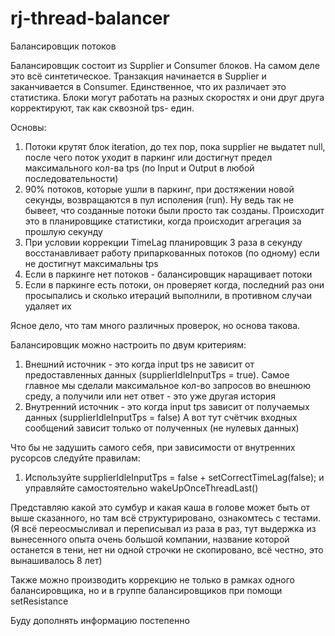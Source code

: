 # rj-thread-balancer
Балансировщик потоков

Балансировщик состоит из Supplier и Consumer блоков. На самом деле это всё синтетическое. 
Транзакция начинается в Supplier и заканчивается в Consumer. 
Единственное, что их различает это статистика.
Блоки могут работать на разных скоростях и они друг друга корректируют, так как сквозной tps- един.

Основы:
1) Потоки крутят блок iteration, до тех пор, пока supplier не выдатет null, после чего поток уходит в паркинг или достигнут предел максимального кол-ва tps (по Input и Output в любой последовательности)
2) 90% потоков, которые ушли в паркинг, при достяжении новой секунды, возвращаются в пул исполения (run).
   Ну ведь так не бывеет, что созданные потоки были просто так созданы.
   Происходит это в планировщике статистики, когда происходит агрегация за прошлую секунду
3) При условии коррекции TimeLag планировщик 3 раза в секунду восстанавливает работу припаркованных потоков (по одному) если не достигнут максимальны tps
4) Если в паркинге нет потоков - балансировщик наращивает потоки
4) Если в паркинге есть потоки, он проверяет когда, последний раз они просыпались и сколько итераций выполнили, в противном случаи удаляет их

Ясное дело, что там много различных проверок, но основа такова.

Балансировщик можно настроить по двум критериям:
1) Внешний источник - это когда input tps не зависит от предоставленных данных (supplierIdleInputTps = true).
   Самое главное мы сделали максимальное кол-во запросов во внешнюю среду, а получили или нет ответ - это уже другая история
2) Внутренний источник - это когда input tps зависит от получаемых данных (supplierIdleInputTps = false)
    А вот тут счётчик входных сообщений зависит только от полученных (не нулевых данных)

Что бы не задушить самого себя, при зависимости от внутренних русорсов следуйте правилам:

1) Используйте supplierIdleInputTps = false + setCorrectTimeLag(false); и управляйте самостоятельно wakeUpOnceThreadLast() 

Представляю какой это сумбур и какая каша в голове может быть от выше сказанного, но там всё структурировано, ознакомтесь с тестами.
(Я всё переосмысливал и переписывал из раза в раз, тут выдержка из вынесенного опыта очень большой компании, название которой останется в тени, нет ни одной строчки не скопировано, всё честно, это вынашивалось 8 лет) 

Также можно производить коррекцию не только в рамках одного балансировщика, но и в группе балансировщиков при помощи setResistance

Буду дополнять информацию постепенно
